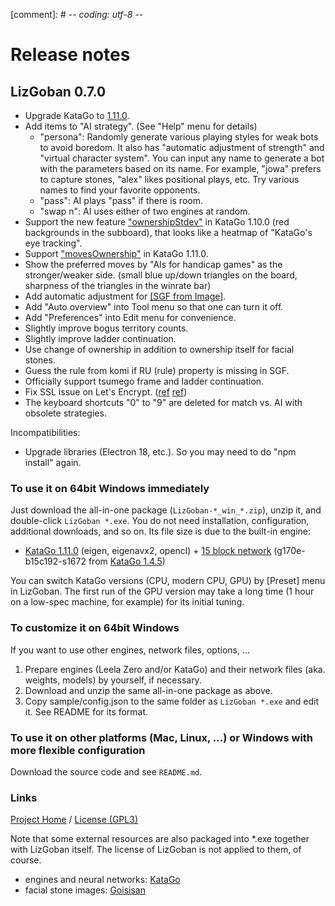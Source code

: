 [comment]: # -*- coding: utf-8 -*-

# Release notes

## LizGoban 0.7.0

* Upgrade KataGo to [1.11.0](https://github.com/lightvector/KataGo/releases/tag/v1.11.0).
* Add items to "AI strategy". (See "Help" menu for details)
  * "persona": Randomly generate various playing styles for weak bots to avoid boredom. It also has "automatic adjustment of strength" and "virtual character system". You can input any name to generate a bot with the parameters based on its name. For example, "jowa" prefers to capture stones, "alex" likes positional plays, etc. Try various names to find your favorite opponents.
  * "pass": AI plays "pass" if there is room.
  * "swap n": AI uses either of two engines at random.
* Support the new feature ["ownershipStdev"](https://github.com/lightvector/KataGo/pull/500) in KataGo 1.10.0 (red backgrounds in the subboard), that looks like a heatmap of "KataGo's eye tracking".
* Support ["movesOwnership"](https://github.com/lightvector/KataGo/issues/608) in KataGo 1.11.0.
* Show the preferred moves by "AIs for handicap games" as the stronger/weaker side. (small blue up/down triangles on the board, sharpness of the triangles in the winrate bar)
* Add automatic adjustment for [[SGF from Image]](http://kaorahi.github.io/lizgoban/src/sgf_from_image/sgf_from_image.html).
* Add "Auto overview" into Tool menu so that one can turn it off.
* Add "Preferences" into Edit menu for convenience.
* Slightly improve bogus territory counts.
* Slightly improve ladder continuation.
* Use change of ownership in addition to ownership itself for facial stones.
* Guess the rule from komi if RU (rule) property is missing in SGF.
* Officially support tsumego frame and ladder continuation.
* Fix SSL issue on Let's Encrypt. ([ref](https://github.com/electron/electron/issues/31212) [ref](https://github.com/electron/electron/pull/31213))
* The keyboard shortcuts "0" to "9" are deleted for match vs. AI with obsolete strategies.

Incompatibilities:

* Upgrade libraries (Electron 18, etc.). So you may need to do "npm install" again.

### To use it on 64bit Windows immediately

Just download the all-in-one package (`LizGoban-*_win_*.zip`), unzip it, and double-click `LizGoban *.exe`. You do not need installation, configuration, additional downloads, and so on. Its file size is due to the built-in engine:

* [KataGo 1.11.0](https://github.com/lightvector/KataGo/releases/tag/v1.11.0) (eigen, eigenavx2, opencl) + [15 block network](https://katagotraining.org/networks/) (g170e-b15c192-s1672 from [KataGo 1.4.5](https://github.com/lightvector/KataGo/releases/tag/v1.4.5))

You can switch KataGo versions (CPU, modern CPU, GPU) by [Preset] menu in LizGoban. The first run of the GPU version may take a long time (1 hour on a low-spec machine, for example) for its initial tuning.

### To customize it on 64bit Windows

If you want to use other engines, network files, options, ...

1. Prepare engines (Leela Zero and/or KataGo) and their network files (aka. weights, models) by yourself, if necessary.
2. Download and unzip the same all-in-one package as above.
3. Copy sample/config.json to the same folder as `LizGoban *.exe` and edit it. See README for its format.

### To use it on other platforms (Mac, Linux, ...) or Windows with more flexible configuration

Download the source code and see `README.md`.

### Links

[Project Home](https://github.com/kaorahi/lizgoban) /
[License (GPL3)](https://github.com/kaorahi/lizgoban/blob/master/LICENSE.txt)

Note that some external resources are also packaged into *.exe together with LizGoban itself. The license of LizGoban is not applied to them, of course.

* engines and neural networks: [KataGo](https://github.com/lightvector/KataGo/)
* facial stone images: [Goisisan](https://www.asahi-net.or.jp/~hk6t-itu/igo/goisisan.html)
